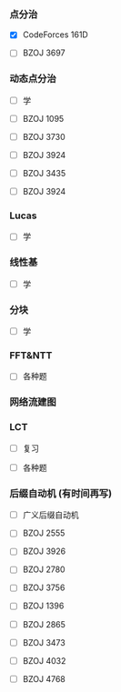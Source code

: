 ### 点分治

- [x] CodeForces 161D


- [ ] BZOJ 3697

### 动态点分治

- [ ] 学

- [ ] BZOJ 1095

- [ ] BZOJ 3730

- [ ] BZOJ 3924

- [ ] BZOJ 3435

- [ ] BZOJ 3924

### Lucas

- [ ] 学

### 线性基

- [ ] 学

### 分块

- [ ] 学

### FFT&NTT

- [ ] 各种题

### 网络流建图  

### LCT

- [ ] 复习
- [ ] 各种题


### 后缀自动机 (有时间再写)

- [ ] 广义后缀自动机
- [ ] BZOJ 2555
- [ ] BZOJ 3926
- [ ] BZOJ 2780
- [ ] BZOJ 3756
- [ ] BZOJ 1396
- [ ] BZOJ 2865
- [ ] BZOJ 3473
- [ ] BZOJ 4032
- [ ] BZOJ 4768

